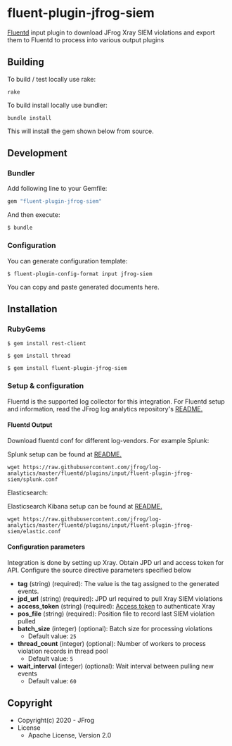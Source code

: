 # fluent-plugin-jfrog-siem

[Fluentd](https://fluentd.org/) input plugin to download JFrog Xray SIEM violations and export them to Fluentd to process into various output plugins

## Building

To build / test locally use rake:

``` 
rake
```

To build install locally use bundler:

``` 
bundle install
```

This will install the gem shown below from source.


## Development

### Bundler

Add following line to your Gemfile:

```ruby
gem "fluent-plugin-jfrog-siem"
```

And then execute:

```
$ bundle
```

### Configuration

You can generate configuration template:

```
$ fluent-plugin-config-format input jfrog-siem
```

You can copy and paste generated documents here.

## Installation 

### RubyGems
```
$ gem install rest-client
```
```
$ gem install thread
```
```
$ gem install fluent-plugin-jfrog-siem
```

### Setup & configuration
Fluentd is the supported log collector for this integration. 
For Fluentd setup and information, read the JFrog log analytics repository's [README.](https://github.com/jfrog/log-analytics/blob/master/README.md)

#### Fluentd Output
Download fluentd conf for different log-vendors. For example
Splunk: 

Splunk setup can be found at [README.](https://github.com/jfrog/log-analytics-splunk/blob/master/README.md)
````text
wget https://raw.githubusercontent.com/jfrog/log-analytics/master/fluentd/plugins/input/fluent-plugin-jfrog-siem/splunk.conf
````
Elasticsearch: 

Elasticsearch Kibana setup can be found at [README.](https://github.com/jfrog/log-analytics-elastic/blob/master/README.md)
````text
wget https://raw.githubusercontent.com/jfrog/log-analytics/master/fluentd/plugins/input/fluent-plugin-jfrog-siem/elastic.conf
````

#### Configuration parameters
Integration is done by setting up Xray. Obtain JPD url and access token for API. Configure the source directive parameters specified below
* **tag** (string) (required): The value is the tag assigned to the generated events.
* **jpd_url** (string) (required): JPD url required to pull Xray SIEM violations
* **access_token** (string) (required): [Access token](https://www.jfrog.com/confluence/display/JFROG/Access+Tokens) to authenticate Xray
* **pos_file** (string) (required): Position file to record last SIEM violation pulled
* **batch_size** (integer) (optional): Batch size for processing violations
    * Default value: `25`
* **thread_count** (integer) (optional): Number of workers to process violation records in thread pool
    * Default value: `5`
* **wait_interval** (integer) (optional): Wait interval between pulling new events
    * Default value: `60`
    
## Copyright
* Copyright(c) 2020 - JFrog
* License
  * Apache License, Version 2.0
